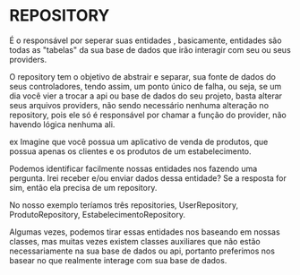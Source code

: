 # REPOSITORY
É o responsável por seperar suas entidades , basicamente, entidades são todas as "tabelas" da sua 
base de dados que irão interagir com seu ou seus providers.

O repository tem o objetivo de abstrair e separar, sua fonte de dados do seus controladores, tendo 
assim, um ponto único de falha, ou seja, se um dia você vier a trocar a api ou base de dados do seu 
projeto, basta alterar seus arquivos providers, não sendo necessário nenhuma alteração no repository, 
pois ele só é responsável por chamar a função do provider, não havendo lógica nenhuma ali.

ex Imagine que você possua um aplicativo de venda de produtos, que possua apenas os clientes e os 
produtos de um estabelecimento.

Podemos identificar facilmente nossas entidades nos fazendo uma pergunta.
Irei receber e/ou enviar dados dessa entidade? Se a resposta for sim, então ela precisa de um 
repository.

No nosso exemplo teríamos três repositories, UserRepository, ProdutoRepository, 
EstabelecimentoRepository.

Algumas vezes, podemos tirar essas entidades nos baseando em nossas classes, mas muitas vezes 
existem classes auxiliares que não estão necessariamente na sua base de dados ou api, portanto 
preferimos nos basear no que realmente interage com sua base de dados.